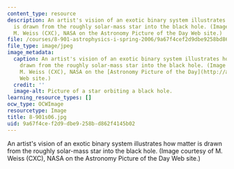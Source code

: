 ```yaml
---
content_type: resource
description: An artist's vision of an exotic binary system illustrates how matter
  is drawn from the roughly solar-mass star into the black hole. (Image courtesy of
  M. Weiss (CXC), NASA on the Astronomy Picture of the Day Web site.)
file: /courses/8-901-astrophysics-i-spring-2006/9a67f4cef2d9dbe9258bd862f4145b02_8-901s06.jpg
file_type: image/jpeg
image_metadata:
  caption: An artist's vision of an exotic binary system illustrates how matter is
    drawn from the roughly solar-mass star into the black hole. (Image courtesy of
    M. Weiss (CXC), NASA on the [Astronomy Picture of the Day](http://antwrp.gsfc.nasa.gov/apod/ap060701.html)
    Web site.)
  credit: ''
  image-alt: Picture of a star orbiting a black hole.
learning_resource_types: []
ocw_type: OCWImage
resourcetype: Image
title: 8-901s06.jpg
uid: 9a67f4ce-f2d9-dbe9-258b-d862f4145b02
---
```

An artist's vision of an exotic binary system illustrates how matter is drawn from the roughly solar-mass star into the black hole. (Image courtesy of M. Weiss (CXC), NASA on the Astronomy Picture of the Day Web site.)

